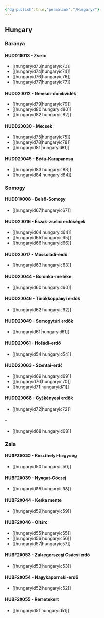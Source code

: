 ```yaml
---
{"dg-publish":true,"permalink":"/Hungary/"}
---
```


## Hungary
### Baranya
#### HUDD10013 - Zselic
- [[hungaryid73\|hungaryid73]]
- [[hungaryid74\|hungaryid74]]
- [[hungaryid76\|hungaryid76]]
- [[hungaryid77\|hungaryid77]]
#### HUDD20012 - Geresdi-dombvidék
- [[hungaryid79\|hungaryid79]]
- [[hungaryid80\|hungaryid80]]
- [[hungaryid82\|hungaryid82]]
#### HUDD20030 - Mecsek
- [[hungaryid75\|hungaryid75]]
- [[hungaryid78\|hungaryid78]]
- [[hungaryid81\|hungaryid81]]
#### HUDD20045 - Béda-Karapancsa
- [[hungaryid83\|hungaryid83]]
- [[hungaryid84\|hungaryid84]]
### Somogy
#### HUDD10008 - Belső-Somogy
- [[hungaryid67\|hungaryid67]]
#### HUDD20016 - Észak-zselici erdőségek
- [[hungaryid64\|hungaryid64]]
- [[hungaryid65\|hungaryid65]]
- [[hungaryid66\|hungaryid66]]
#### HUDD20017 - Mocsoládi-erdő
- [[hungaryid63\|hungaryid63]]
#### HUDD20044 - Boronka-melléke
- [[hungaryid60\|hungaryid60]]
#### HUDD20046 - Törökkoppányi erdők
- [[hungaryid62\|hungaryid62]]
#### HUDD20049 - Somogytúri erdők
- [[hungaryid61\|hungaryid61]]
#### HUDD20061 - Holládi-erdő
- [[hungaryid54\|hungaryid54]]
#### HUDD20063 - Szentai-erdő
- [[hungaryid69\|hungaryid69]]
- [[hungaryid70\|hungaryid70]]
- [[hungaryid71\|hungaryid71]]
#### HUDD20068 - Gyékényesi erdők
- [[hungaryid72\|hungaryid72]]
####  - 
- [[hungaryid68\|hungaryid68]]
### Zala
#### HUBF20035 - Keszthelyi-hegység
- [[hungaryid50\|hungaryid50]]
#### HUBF20039 - Nyugat-Göcsej
- [[hungaryid58\|hungaryid58]]
#### HUBF20044 - Kerka mente
- [[hungaryid59\|hungaryid59]]
#### HUBF20046 - Oltárc
- [[hungaryid55\|hungaryid55]]
- [[hungaryid56\|hungaryid56]]
- [[hungaryid57\|hungaryid57]]
#### HUBF20053 - Zalaegerszegi Csácsi erdő
- [[hungaryid53\|hungaryid53]]
#### HUBF20054 - Nagykapornaki-erdő
- [[hungaryid52\|hungaryid52]]
#### HUBF20055 - Remetekert
- [[hungaryid51\|hungaryid51]]